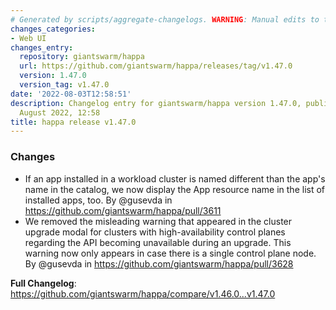 ```yaml
---
# Generated by scripts/aggregate-changelogs. WARNING: Manual edits to this files will be overwritten.
changes_categories:
- Web UI
changes_entry:
  repository: giantswarm/happa
  url: https://github.com/giantswarm/happa/releases/tag/v1.47.0
  version: 1.47.0
  version_tag: v1.47.0
date: '2022-08-03T12:58:51'
description: Changelog entry for giantswarm/happa version 1.47.0, published on 03
  August 2022, 12:58
title: happa release v1.47.0
---
```


### Changes

* If an app installed in a workload cluster is named different than the app's name in the catalog, we now display the App resource name in the list of installed apps, too. By @gusevda in https://github.com/giantswarm/happa/pull/3611
* We removed the misleading warning that appeared in the cluster upgrade modal for clusters with high-availability control planes regarding the API becoming unavailable during an upgrade. This warning now only appears in case there is a single control plane node. By @gusevda in https://github.com/giantswarm/happa/pull/3628

**Full Changelog**: https://github.com/giantswarm/happa/compare/v1.46.0...v1.47.0
